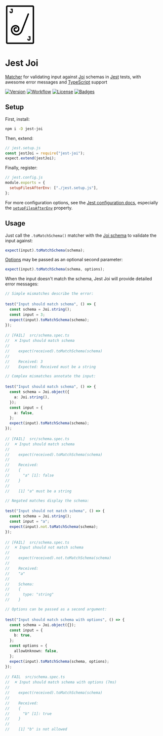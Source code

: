 <!-- markdownlint-disable-next-line MD033 MD041 -->
<img src="img/logo.png" height="130px" />

# Jest Joi

[Matcher](https://jestjs.io/docs/using-matchers) for validating input against
[Joi](https://joi.dev) schemas in [Jest](https://jestjs.io) tests, with awesome
error messages and [TypeScript](https://www.typescriptlang.org) support

[![Version](https://img.shields.io/npm/v/jest-joi)](https://www.npmjs.com/package/jest-joi "Version")
[![Workflow](https://img.shields.io/github/workflow/status/agorischek/jest-joi/CI)](https://github.com "Workflow")
[![License](https://img.shields.io/github/license/agorischek/jest-joi)](https://github.com/agorischek/jest-joi/blob/main/LICENSE "License")
[![Badges](https://img.shields.io/badge/badges-rolled-white)](https://github.com/agorischek/badge-roll "Badges")

## Setup

First, install:

```sh
npm i -D jest-joi
```

Then, extend:

```js
// jest.setup.js
const jestJoi = require("jest-joi");
expect.extend(jestJoi);
```

Finally, register:

```js
// jest.config.js
module.exports = {
  setupFilesAfterEnv: ["./jest.setup.js"],
};
```

For more configuration options, see the
[Jest configuration docs](https://jestjs.io/docs/configuration), especially the
[`setupFilesAfterEnv`](https://jestjs.io/docs/configuration#setupfilesafterenv-array)
property.

## Usage

Just call the `.toMatchSchema()` matcher with the
[Joi schema](https://joi.dev/api/) to validate the input against:

```js
expect(input).toMatchSchema(schema);
```

[Options](https://joi.dev/api/#anyvalidatevalue-options) may be passed as an
optional second parameter:

```js
expect(input).toMatchSchema(schema, options);
```

When the input doesn't match the schema, Jest Joi will provide detailed error
messages:

```js
// Simple mismatches describe the error:

test("Input should match schema", () => {
  const schema = Joi.string();
  const input = 3;
  expect(input).toMatchSchema(schema);
});

// [FAIL]  src/schema.spec.ts
//  ✕ Input should match schema
//
//    expect(received).toMatchSchema(schema)
//
//    Received: 3
//    Expected: Received must be a string
```

```ts
// Complex mismatches annotate the input:

test("Input should match schema", () => {
  const schema = Joi.object({
    a: Joi.string(),
  });
  const input = {
    a: false,
  };
  expect(input).toMatchSchema(schema);
});

// [FAIL]  src/schema.spec.ts
//  ✕ Input should match schema
//
//    expect(received).toMatchSchema(schema)
//
//    Received:
//    {
//      "a" [1]: false
//    }
//
//    [1] "a" must be a string
```

```ts
// Negated matches display the schema:

test("Input should not match schema", () => {
  const schema = Joi.string();
  const input = "a";
  expect(input).not.toMatchSchema(schema);
});

// [FAIL]  src/schema.spec.ts
//  ✕ Input should not match schema
//
//    expect(received).not.toMatchSchema(schema)
//
//    Received:
//    "a"
//
//    Schema:
//    {
//      type: "string"
//    }
```

```ts
// Options can be passed as a second argument:

test("Input should match schema with options", () => {
  const schema = Joi.object({});
  const input = {
    b: true,
  };
  const options = {
    allowUnknown: false,
  };
  expect(input).toMatchSchema(schema, options);
});

// FAIL  src/schema.spec.ts
//  ✕ Input should match schema with options (7ms)
//
//    expect(received).toMatchSchema(schema)
//
//    Received:
//    {
//      "b" [1]: true
//    }
//
//    [1] "b" is not allowed
```
